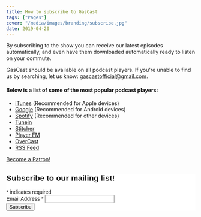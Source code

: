 ```yaml
---
title: How to subscribe to GasCast
tags: ["Pages"]
cover: "/media/images/branding/subscribe.jpg"
date: 2019-04-20
---
```


By subscribing to the show you can receive our latest episodes automatically, and even have them downloaded automatically ready to listen on your commute.

<!--more-->

GasCast should be available on all podcast players. If you're unable to find us by searching, let us know: [gascastofficial@gmail.com](mailto:gascastofficial@gmail.com).

#### Below is a list of some of the most popular podcast players:

- [iTunes](https://podcasts.apple.com/gb/podcast/gascast-bristol-rovers-podcast/id1052602787) (Recommended for Apple devices)
- [Google](https://www.google.com/podcasts?feed=aHR0cHM6Ly9mZWVkcy5idXp6c3Byb3V0LmNvbS8yNzY2NzEucnNz) (Recommended for Android devices)
- [Spotify](https://open.spotify.com/show/44gJZTIp1zKZMbjbGIv9HQ) (Recommended for other devices)
- [Tunein](https://tunein.com/podcasts/Football/GasCast---Bristol-Rovers-Podcast-p1020077)
- [Stitcher](https://www.stitcher.com/podcast/gascast-bristol-rovers-podcast-2/gascast-bristol-rovers-podcast)
- [Player FM](https://player.fm/series/gascast-bristol-rovers-podcast)
- [OverCast](https://overcast.fm/itunes1052602787/gascast-bristol-rovers-podcast)
- [RSS Feed](Https://pcr.apple.com/id1052602787)

<a href="https://www.patreon.com/bePatron?u=17757155" data-patreon-widget-type="become-patron-button">Become a Patron!</a><script async src="https://c6.patreon.com/becomePatronButton.bundle.js"></script>

<!-- Begin Mailchimp Signup Form -->
<link href="//cdn-images.mailchimp.com/embedcode/classic-10_7.css" rel="stylesheet" type="text/css">
<style type="text/css">
	#mc_embed_signup{background:#fff; clear:left; font:14px Helvetica,Arial,sans-serif; }
	/* Add your own Mailchimp form style overrides in your site stylesheet or in this style block.
	   We recommend moving this block and the preceding CSS link to the HEAD of your HTML file. */
</style>
<div id="mc_embed_signup">
<form action="https://gmail.us3.list-manage.com/subscribe/post?u=e17a9090e1205ae2df5fea6c4&amp;id=b9f5384120" method="post" id="mc-embedded-subscribe-form" name="mc-embedded-subscribe-form" class="validate" target="_blank" novalidate>
    <div id="mc_embed_signup_scroll">
	<h2>Subscribe to our mailing list!</h2>
<div class="indicates-required"><span class="asterisk">*</span> indicates required</div>
<div class="mc-field-group">
	<label for="mce-EMAIL">Email Address  <span class="asterisk">*</span>
</label>
	<input type="email" value="" name="EMAIL" class="required email" id="mce-EMAIL">
</div>
	<div id="mce-responses" class="clear">
		<div class="response" id="mce-error-response" style="display:none"></div>
		<div class="response" id="mce-success-response" style="display:none"></div>
	</div>    <!-- real people should not fill this in and expect good things - do not remove this or risk form bot signups-->
    <div style="position: absolute; left: -5000px;" aria-hidden="true"><input type="text" name="b_e17a9090e1205ae2df5fea6c4_b9f5384120" tabindex="-1" value=""></div>
    <div class="clear"><input type="submit" value="Subscribe" name="subscribe" id="mc-embedded-subscribe" class="button"></div>
    </div>
</form>
</div>

<!--End mc_embed_signup-->